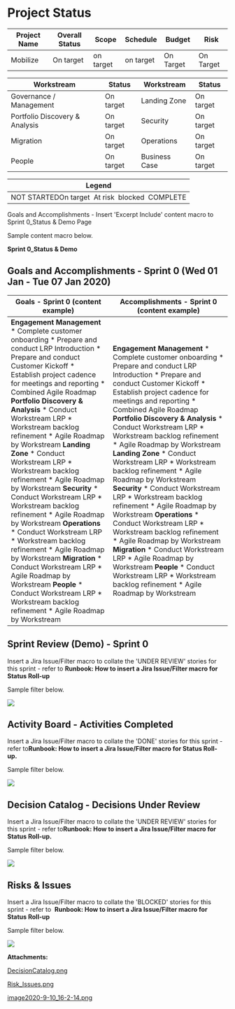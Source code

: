   

  

Project Status
==============

  

|   **Project Name**     |   **Overall Status**     |   **Scope**     |   **Schedule**     |   **Budget**     | Risk |
| --- | --- | --- | --- | --- | --- |
|   Mobilize   |   On target   |   on target   |   on target   |   On Target   | On Target |

  

  

|   **Workstream**   |   **Status**     |   Workstream   |   Status   |
| --- | --- | --- | --- |
|   Governance / Management   |   On target     | Landing Zone | On target |
|   Portfolio Discovery & Analysis   |   On target     | Security | On target |
| Migration | On target | Operations | On target |
| People | On target | Business Case | On target |

  

|   **Legend**     |
| --- |
|   NOT STARTEDOn target  At risk  blocked  COMPLETE     |

  

  

Goals and Accomplishments - Insert 'Excerpt Include' content macro to Sprint 0\_Status & Demo Page

Sample content macro below.

**Sprint 0\_Status & Demo**

**Goals and Accomplishments - Sprint 0 (Wed 01 Jan - Tue 07 Jan 2020)**
-----------------------------------------------------------------------

  

|   **Goals - Sprint 0 (content example)**     |   **Accomplishments - Sprint 0 (content example)**     |
| --- | --- |
|   **Engagement Management**  *   Complete customer onboarding *   Prepare and conduct LRP Introduction *   Prepare and conduct Customer Kickoff *   Establish project cadence for meetings and reporting *   Combined Agile Roadmap  **Portfolio Discovery & Analysis**  *   Conduct Workstream LRP *   Workstream backlog refinement *   Agile Roadmap by Workstream  **Landing Zone**  *   Conduct Workstream LRP *   Workstream backlog refinement *   Agile Roadmap by Workstream  **Security**  *   Conduct Workstream LRP *   Workstream backlog refinement *   Agile Roadmap by Workstream  **Operations**  *   Conduct Workstream LRP *   Workstream backlog refinement *   Agile Roadmap by Workstream  **Migration**  *   Conduct Workstream LRP *   Agile Roadmap by Workstream  **People**  *   Conduct Workstream LRP *   Workstream backlog refinement *   Agile Roadmap by Workstream   |   **Engagement Management**  *   Complete customer onboarding *   Prepare and conduct LRP Introduction *   Prepare and conduct Customer Kickoff *   Establish project cadence for meetings and reporting *   Combined Agile Roadmap  **Portfolio Discovery & Analysis**  *   Conduct Workstream LRP *   Workstream backlog refinement *   Agile Roadmap by Workstream  **Landing Zone**  *   Conduct Workstream LRP *   Workstream backlog refinement *   Agile Roadmap by Workstream  **Security**  *   Conduct Workstream LRP *   Workstream backlog refinement *   Agile Roadmap by Workstream  **Operations**  *   Conduct Workstream LRP *   Workstream backlog refinement *   Agile Roadmap by Workstream  **Migration**  *   Conduct Workstream LRP *   Agile Roadmap by Workstream  **People**  *   Conduct Workstream LRP *   Workstream backlog refinement *   Agile Roadmap by Workstream   |

  

**Sprint Review (Demo) - Sprint 0**
-----------------------------------

  

Insert a Jira Issue/Filter macro to collate the 'UNDER REVIEW' stories for this sprint - refer to **Runbook: How to insert a Jira Issue/Filter macro for Status Roll-up**

Sample filter below.

  

 ![](/.attachments/DK-MobilizeAccelerator/image2020-9-10_16-2-14.png)

**Activity Board - Activities Completed**
-----------------------------------------

Insert a Jira Issue/Filter macro to collate the 'DONE' stories for this sprint - refer to**Runbook: How to insert a Jira Issue/Filter macro for Status Roll-up.** 

Sample filter below.

 ![](/.attachments/DK-MobilizeAccelerator/image2020-9-10_16-2-14.png)

**Decision Catalog - Decisions Under Review**
---------------------------------------------

Insert a Jira Issue/Filter macro to collate the 'UNDER REVIEW' stories for this sprint - refer to**Runbook: How to insert a Jira Issue/Filter macro for Status Roll-up.** 

Sample filter below.

 ![](/.attachments/DK-MobilizeAccelerator/image2020-9-10_16-2-14.png)

**Risks & Issues**
------------------

  

Insert a Jira Issue/Filter macro to collate the 'BLOCKED' stories for this sprint - refer to 
**Runbook: How to insert a Jira Issue/Filter macro for Status Roll-up**

Sample filter below.

 ![](/.attachments/DK-MobilizeAccelerator/Risk_Issues.png)

 **Attachments:** 


[DecisionCatalog.png](/.attachments/DK-MobilizeAccelerator/DecisionCatalog.png)

[Risk_Issues.png](/.attachments/DK-MobilizeAccelerator/Risk_Issues.png)

[image2020-9-10_16-2-14.png](/.attachments/DK-MobilizeAccelerator/image2020-9-10_16-2-14.png)
